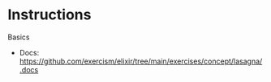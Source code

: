 # Instructions

Basics

* Docs: https://github.com/exercism/elixir/tree/main/exercises/concept/lasagna/.docs
